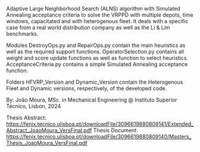 Adaptive Large Neighborhood Search (ALNS) algorithm with Simulated Annealing acceptance criteria
to solve the VRPPD with multiple depots, time windows, capacitated and with heterogenous fleet.
It deals with a specific case from a real world distribution company as well as the Li & Lim benchmarks.

Modules DestroyOps.py and RepairOps.py contain the main heuristics as well as the required support
functions. OperatorSelection.py contains all weight and score update functions as well as
function to select heuristics. AcceptanceCriteria.py contains a simple Simulated Annealing 
acceptance function.

Folders HFVRP_Version and Dynamic_Version contain the Heterogenous Fleet and Dynamic versions, respectively, of the developed code.

By: João Moura, MSc. in Mechanical Engineering @ Instituto Superior Técnico, Lisbon, 2024

Thesis Abstract: https://fenix.tecnico.ulisboa.pt/downloadFile/3096619880809141/Extended_Abstract_JoaoMoura_VersFinal.pdf
Thesis Document: https://fenix.tecnico.ulisboa.pt/downloadFile/3096619880809140/Masters_Thesis_JoaoMoura_VersFinal.pdf
